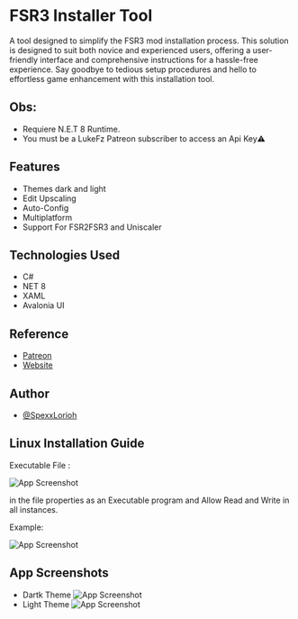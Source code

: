 
# FSR3 Installer Tool

   A tool designed to simplify the FSR3 mod installation process. This solution is designed to suit both novice and experienced users, offering a user-friendly interface and comprehensive instructions for a hassle-free experience. Say goodbye to tedious setup procedures and hello to effortless game enhancement with this installation tool.


## Obs:
- Requiere N.E.T 8 Runtime.
- You must be a LukeFz Patreon subscriber to access an Api Key⚠️
## Features

- Themes dark and light
- Edit Upscaling
- Auto-Config
- Multiplatform
- Support For FSR2FSR3 and Uniscaler


## Technologies Used

- C#
- NET 8
- XAML
- Avalonia UI


## Reference

 - [Patreon](https://patreon.com/SpexxLorioh)
 - [Website](https://fsr-3-tool-website.vercel.app)



## Author

- [@SpexxLorioh](https://github.com/Spexxl)


## Linux Installation Guide

Executable File :

![App Screenshot](https://cdn.discordapp.com/attachments/1203076379885834280/1208572468009373817/image.png?ex=6651db12&is=66508992&hm=a67416e1f0da212a6709e4bb09e5f22ce3b6ac29f0954ef9c50a6aa46453171e&)

in the file properties as an Executable program and Allow Read and Write in all instances.

Example:

![App Screenshot](https://media.discordapp.net/attachments/1203076379885834280/1208572997011640432/image.png?ex=6651db90&is=66508a10&hm=dc5ab6cdb20440d6ffd200a3409b9345d774570145342c1c6b58443edaa651f5&=&format=webp&quality=lossless&width=492&height=648)
## App Screenshots

- Dartk Theme
![App Screenshot](https://uploadimage.org/i/imagem_2024-05-24_154856729.png)
- Light Theme
![App Screenshot](https://uploadimage.org/i/imagem_2024-05-24_155025610.png)


